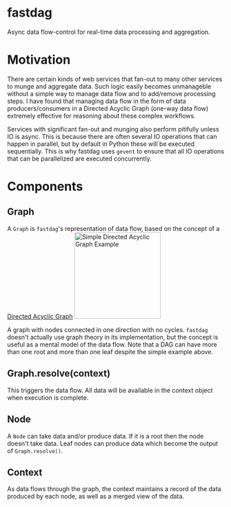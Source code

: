 # fastdag
Async data flow-control for real-time data processing and aggregation.

# Motivation

There are certain kinds of web services that fan-out to many other services to munge and aggregate data. Such logic easily becomes unmanageble without a simple way to manage data flow and to add/remove processing steps. I have found that managing data flow in the form of data producers/consumers in a Directed Acyclic Graph (one-way data flow) extremely effective for reasoning about these complex workflows.

Services with significant fan-out and munging also perform pitifully unless IO is async. This is because there are often several IO operations that can happen in parallel, but by default in Python these will be executed sequentially. This is why fastdag uses `gevent` to ensure that all IO operations that can be parallelized are executed concurrently.

# Components

## Graph

A `Graph` is `fastdag`'s representation of data flow, based on the concept of a [Directed Acyclic Graph](https://en.wikipedia.org/wiki/Directed_acyclic_graph#Data_processing_networks)
<img src="https://upload.wikimedia.org/wikipedia/commons/thumb/c/c6/Topological_Ordering.svg/1920px-Topological_Ordering.svg.png" alt="Simple Directed Acyclic Graph Example" width="200"/>

A graph with nodes connected in one direction with no cycles. `fastdag` doesn't actually use graph theory in its implementation, but the concept is useful as a mental model of the data flow. Note that a DAG can have more than one root and more than one leaf despite the simple example above.

## Graph.resolve(context)
This triggers the data flow. All data will be available in the context object when execution is complete.

## Node

A `Node` can take data and/or produce data. If it is a root then the node doesn't take data. Leaf nodes can produce data which become the output of `Graph.resolve()`.

## Context

As data flows through the graph, the context maintains a record of the data produced by each node, as well as a merged view of the data. 


